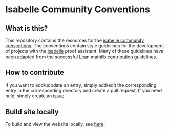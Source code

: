 # Isabelle Community Conventions

## What is this?

This repository contains the resources for the [isabelle community conventions](https://isabelle.systems/conventions).
The conventions contain style guidelines for the development of projects with the [Isabelle](https://isabelle.in.tum.de) proof assistant.
Many of these guidelines have been adapted from the successful Lean mathlib
[contribution guidelines](https://github.com/leanprover-community/mathlib/blob/master/docs/contribute/).

## How to contribute

If you want to add/udpdate an entry, simply add/edit the corresponding entry in the corresponding directory and create a pull request.
If you need help, simply create an [issue](https://github.com/isabelle-prover/cookbook/issues).

## Build site locally

To build and view the website locally, see [here](https://docs.github.com/en/pages/setting-up-a-github-pages-site-with-jekyll/testing-your-github-pages-site-locally-with-jekyll).

